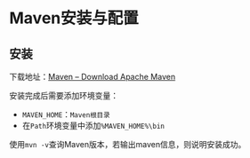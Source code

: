 # Maven安装与配置

## 安装

下载地址：[Maven – Download Apache Maven](https://maven.apache.org/download.cgi)

安装完成后需要添加环境变量：

-   `MAVEN_HOME`：`Maven根目录`
-   在`Path`环境变量中添加`%MAVEN_HOME%\bin`

使用`mvn -v`查询Maven版本，若输出maven信息，则说明安装成功。
